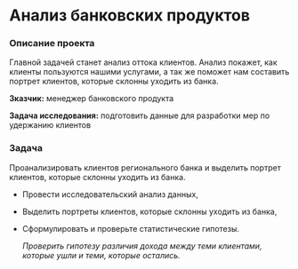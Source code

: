 # Анализ банковских продуктов

### Описание проекта 

Главной задачей станет анализ оттока клиентов. Анализ покажет, как клиенты пользуются нашими услугами, а так же поможет нам составить портрет клиентов, которые склонны уходить из банка.

**Зказчик:** менеджер банковского продукта 

**Задача исследования:** подготовить данные для разработки мер по удержанию клиентов

### Задача 

Проанализировать клиентов регионального банка и выделить портрет клиентов, которые склонны уходить из банка.

- Провести исследовательский анализ данных,
- Выделить портреты клиентов, которые склонны уходить из банка,
- Сформулировать и проверьте статистические гипотезы.
    
    *Проверить гипотезу различия дохода между теми клиентами, которые ушли и теми, которые остались.*
